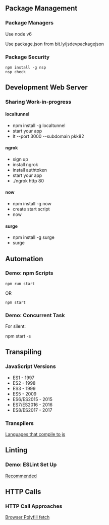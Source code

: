 ## Package Management

### Package Managers

Use node v6

Use package.json from bit.ly/jsdevpackagejson

### Package Security

    npm install -g nsp
    nsp check

## Development Web Server

### Sharing Work-in-progress

#### localtunnel

* npm install -g localtunnel
* start your app
* lt --port 3000 --subdomain pkk82

#### ngrok

* sign up
* install ngrok
* install authtoken
* start your app
* ./ngrok http 80 

#### now

* npm install -g now
* create start script
* now

#### surge

* npm install -g surge
* surge

## Automation

### Demo: npm Scripts

    npm run start 

OR

    npm start

### Demo: Concurrent Task

For silent:

   npm start -s

## Transpiling

### JavaScript Versions

* ES1 - 1997
* ES2 - 1998
* ES3 - 1999
* ES5 - 2009
* ES6/ES2015 - 2015
* ES7/ES2016 - 2016
* ES8/ES2017 - 2017

### Transpilers

[Languages that compile to js](https://github.com/jashkenas/coffeescript/wiki/list-of-languages-that-compile-to-js)


## Linting

### Demo: ESLint Set Up

[Recommended](http://bit.ly/jsdeveslint)

## HTTP Calls

### HTTP Call Approaches

[Browser Polyfill fetch](http://github.com/github/fetch)
